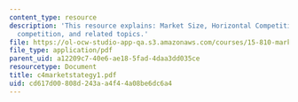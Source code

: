 ```yaml
---
content_type: resource
description: 'This resource explains: Market Size, Horizontal Competition, Vertical
  competition, and related topics.'
file: https://ol-ocw-studio-app-qa.s3.amazonaws.com/courses/15-810-marketing-management-fall-2004/cd617d00808d243aa4f44a08be6dc6a4_c4marketstategy1.pdf
file_type: application/pdf
parent_uid: a12209c7-40e6-ae18-5fad-4daa3dd035ce
resourcetype: Document
title: c4marketstategy1.pdf
uid: cd617d00-808d-243a-a4f4-4a08be6dc6a4
---
```

